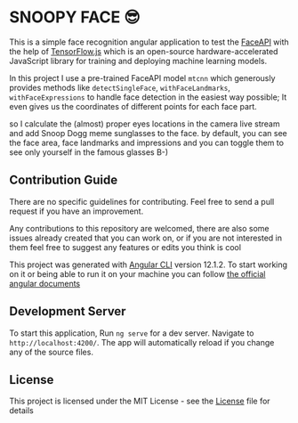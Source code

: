 # SNOOPY FACE 😎

This is a simple face recognition angular application to test the [FaceAPI](https://www.npmjs.com/package/@vladmandic/face-api) with the help of [TensorFlow.js](https://www.npmjs.com/package/@tensorflow/tfjs) which is an open-source hardware-accelerated JavaScript library for training and deploying machine learning models.

In this project I use a pre-trained FaceAPI model `mtcnn` which generously provides methods like `detectSingleFace`, `withFaceLandmarks`, `withFaceExpressions` to handle face detection in the easiest way possible; It even gives us the coordinates of different points for each face part.

so I calculate the (almost) proper eyes locations in the camera live stream and add Snoop Dogg meme sunglasses to the face. by default, you can see the face area, face landmarks and impressions and you can toggle them to see only yourself in the famous glasses B-)

## Contribution Guide

There are no specific guidelines for contributing. Feel free to send a pull request if you have an improvement.

Any contributions to this repository are welcomed, there are also some issues already created that you can work on, or if you are not interested in them feel free to suggest any features or edits you think is cool

This project was generated with [Angular CLI](https://github.com/angular/angular-cli) version 12.1.2.
To start working on it or being able to run it on your machine you can follow [the official angular documents](https://angular.io/guide/setup-local)

## Development Server

To start this application, Run `ng serve` for a dev server. Navigate to `http://localhost:4200/`. The app will automatically reload if you change any of the source files.

## License

This project is licensed under the MIT License - see the [License](https://github.com/amin-setayeshfar/snoopy-face/LICENSE) file for details
